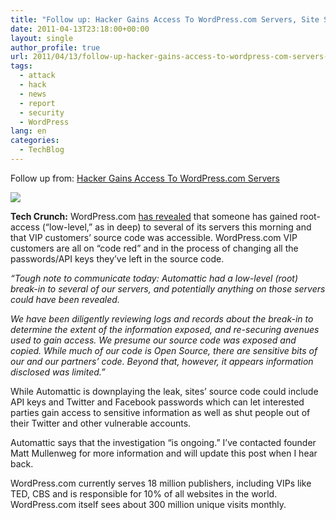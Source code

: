 ```yaml
---
title: "Follow up: Hacker Gains Access To WordPress.com Servers, Site Source Code Exposed"
date: 2011-04-13T23:18:00+00:00
layout: single
author_profile: true
url: 2011/04/13/follow-up-hacker-gains-access-to-wordpress-com-servers-site-source-code-exposed/
tags:
  - attack
  - hack
  - news
  - report
  - security
  - WordPress
lang: en
categories: 
  - TechBlog
---
```

Follow up from: [Hacker Gains Access To WordPress.com Servers](http://boelectronic.blogspot.com/2011/04/hacker-gains-access-to-wordpresscom.html)

[![](http://1.bp.blogspot.com/-M4hHNzGu-nk/TaXbdZIuHBI/AAAAAAAAD1Y/Zu38oSLhxAg/s200/wordpress.png)](http://1.bp.blogspot.com/-M4hHNzGu-nk/TaXbdZIuHBI/AAAAAAAAD1Y/Zu38oSLhxAg/s1600/wordpress.png)

**Tech Crunch:** WordPress.com [has revealed](http://en.blog.wordpress.com/2011/04/13/security/) that someone has gained root-access (“low-level,” as in deep) to several of its servers this morning and that VIP customers’ source code was accessible. WordPress.com VIP customers are all on “code red” and in the process of changing all the passwords/API keys they’ve left in the source code.

_“Tough note to communicate today: Automattic had a low-level (root) break-in to several of our servers, and potentially anything on those servers could have been revealed._

_We have been diligently reviewing logs and records about the break-in to determine the extent of the information exposed, and re-securing avenues used to gain access. We presume our source code was exposed and copied. While much of our code is Open Source, there are sensitive bits of our and our partners’ code. Beyond that, however, it appears information disclosed was limited.”_

While Automattic is downplaying the leak, sites’ source code could include API keys and Twitter and Facebook passwords which can let interested parties gain access to sensitive information as well as shut people out of their Twitter and other vulnerable accounts.

Automattic says that the investigation “is ongoing.” I’ve contacted founder Matt Mullenweg for more information and will update this post when I hear back.

WordPress.com currently serves 18 million publishers, including VIPs like TED, CBS and is responsible for 10% of all websites in the world. WordPress.com itself sees about 300 million unique visits monthly.